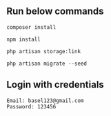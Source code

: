 ## Run below commands

```
composer install
```

```
npm install
```

```
php artisan storage:link
```

```
php artisan migrate --seed
```

## Login with credentials

```
Email: basel123@gmail.com
Password: 123456
```
